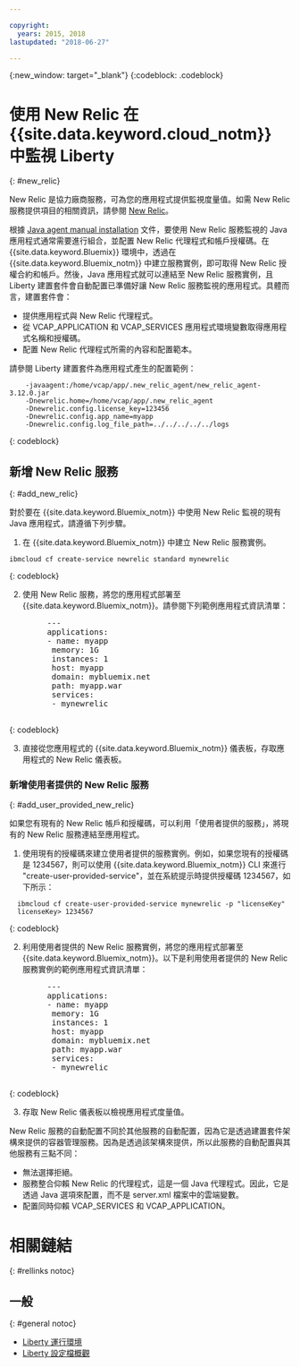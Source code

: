 ```yaml
---

copyright:
  years: 2015, 2018
lastupdated: "2018-06-27"

---
```


{:new_window: target="_blank"}
{:codeblock: .codeblock}

# 使用 New Relic 在 {{site.data.keyword.cloud_notm}} 中監視 Liberty
{: #new_relic}

New Relic 是協力廠商服務，可為您的應用程式提供監視度量值。如需 New Relic 服務提供項目的相關資訊，請參閱 [New Relic](http://newrelic.com/java)。

根據 [Java agent manual installation](https://docs.newrelic.com/docs/agents/java-agent/installation/java-agent-manual-installation) 文件，要使用 New Relic 服務監視的 Java 應用程式通常需要進行組合，並配置 New Relic 代理程式和帳戶授權碼。在 {{site.data.keyword.Bluemix}} 環境中，透過在 {{site.data.keyword.Bluemix_notm}} 中建立服務實例，即可取得 New Relic 授權合約和帳戶。然後，Java 應用程式就可以連結至 New Relic 服務實例，且 Liberty 建置套件會自動配置已準備好讓 New Relic 服務監視的應用程式。具體而言，建置套件會：

* 提供應用程式與 New Relic 代理程式。
* 從 VCAP_APPLICATION 和 VCAP_SERVICES 應用程式環境變數取得應用程式名稱和授權碼。
* 配置 New Relic 代理程式所需的內容和配置範本。

請參閱 Liberty 建置套件為應用程式產生的配置範例：

```
    -javaagent:/home/vcap/app/.new_relic_agent/new_relic_agent-3.12.0.jar
    -Dnewrelic.home=/home/vcap/app/.new_relic_agent
    -Dnewrelic.config.license_key=123456
    -Dnewrelic.config.app_name=myapp
    -Dnewrelic.config.log_file_path=../../../../../logs
```
{: codeblock}

## 新增 New Relic 服務
{: #add_new_relic}

對於要在 {{site.data.keyword.Bluemix_notm}} 中使用 New Relic 監視的現有 Java 應用程式，請遵循下列步驟。
1. 在 {{site.data.keyword.Bluemix_notm}} 中建立 New Relic 服務實例。

  ```
  ibmcloud cf create-service newrelic standard mynewrelic
  ```
  {: codeblock}

2. 使用 New Relic 服務，將您的應用程式部署至 {{site.data.keyword.Bluemix_notm}}。請參閱下列範例應用程式資訊清單：

  <pre>
        &dash;&dash;&dash;
        applications:
        - name: myapp
         memory: 1G
         instances: 1
         host: myapp
         domain: mybluemix.net
         path: myapp.war
         services:
         - mynewrelic
  </pre>
  {: codeblock}

3. 直接從您應用程式的 {{site.data.keyword.Bluemix_notm}} 儀表板，存取應用程式的 New Relic 儀表板。

### 新增使用者提供的 New Relic 服務
{: #add_user_provided_new_relic}

如果您有現有的 New Relic 帳戶和授權碼，可以利用「使用者提供的服務」，將現有的 New Relic 服務連結至應用程式。

1. 使用現有的授權碼來建立使用者提供的服務實例。例如，如果您現有的授權碼是 1234567，則可以使用 {{site.data.keyword.Bluemix_notm}} CLI 來進行 "create-user-provided-service"，並在系統提示時提供授權碼 1234567，如下所示：
  
  ```
    ibmcloud cf create-user-provided-service mynewrelic -p "licenseKey"
    licenseKey> 1234567
  ```
  {: codeblock}

2. 利用使用者提供的 New Relic 服務實例，將您的應用程式部署至 {{site.data.keyword.Bluemix_notm}}。以下是利用使用者提供的 New Relic 服務實例的範例應用程式資訊清單：
  <pre>
        &dash;&dash;&dash;
        applications:
        - name: myapp
         memory: 1G
         instances: 1
         host: myapp
         domain: mybluemix.net
         path: myapp.war
         services:
         - mynewrelic
  </pre>
  {: codeblock}

3. 存取 New Relic 儀表板以檢視應用程式度量值。

New Relic 服務的自動配置不同於其他服務的自動配置，因為它是透過建置套件架構來提供的容器管理服務。因為是透過該架構來提供，所以此服務的自動配置與其他服務有三點不同：
* 無法選擇拒絕。
* 服務整合仰賴 New Relic 的代理程式，這是一個 Java 代理程式。因此，它是透過 Java 選項來配置，而不是 server.xml 檔案中的雲端變數。
* 配置同時仰賴 VCAP_SERVICES 和 VCAP_APPLICATION。

# 相關鏈結
{: #rellinks notoc}
## 一般
{: #general notoc}
* [Liberty 運行環境](index.html)
* [Liberty 設定檔概觀](http://www-01.ibm.com/support/knowledgecenter/SSAW57_8.5.5/com.ibm.websphere.wlp.nd.doc/ae/cwlp_about.html)
